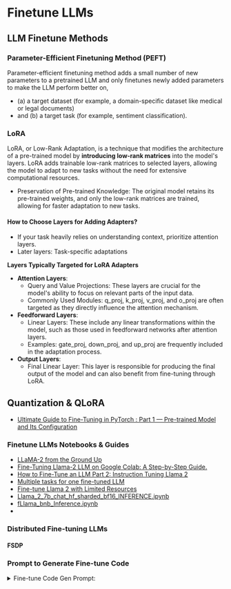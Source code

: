 # Finetune LLMs

## LLM Finetune Methods

### Parameter-Efficient Finetuning Method (PEFT)

Parameter-efficient finetuning method adds a small number of new parameters to a pretrained LLM and only finetunes newly added parameters to make the LLM perform better on,
- (a) a target dataset (for example, a domain-specific dataset like medical or legal documents)
- and (b) a target task (for example, sentiment classification).

### LoRA

LoRA, or Low-Rank Adaptation, is a technique that modifies the architecture of a pre-trained model by **introducing low-rank matrices** into the model's layers. LoRA adds trainable low-rank matrices to selected layers, allowing the model to adapt to new tasks without the need for extensive computational resources.

- Preservation of Pre-trained Knowledge: The original model retains its pre-trained weights, and only the low-rank matrices are trained, allowing for faster adaptation to new tasks.

#### How to Choose Layers for Adding Adapters?

 - If your task heavily relies on understanding context, prioritize attention layers.
 - Later layers: Task-specific adaptations

**Layers Typically Targeted for LoRA Adapters**

- **Attention Layers**:
  - Query and Value Projections: These layers are crucial for the model's ability to focus on relevant parts of the input data.
  - Commonly Used Modules: q_proj, k_proj, v_proj, and o_proj are often targeted as they directly influence the attention mechanism.
- **Feedforward Layers**:
  - Linear Layers: These include any linear transformations within the model, such as those used in feedforward networks after attention layers.
  - Examples: gate_proj, down_proj, and up_proj are frequently included in the adaptation process.
- **Output Layers**:
  - Final Linear Layer: This layer is responsible for producing the final output of the model and can also benefit from fine-tuning through LoRA.

## Quantization & QLoRA

- [Ultimate Guide to Fine-Tuning in PyTorch : Part 1 — Pre-trained Model and Its Configuration](https://rumn.medium.com/part-1-ultimate-guide-to-fine-tuning-in-pytorch-pre-trained-model-and-its-configuration-8990194b71e)

### Finetune LLMs Notebooks & Guides

- [LLaMA-2 from the Ground Up](https://cameronrwolfe.substack.com/p/llama-2-from-the-ground-up)
- [Fine-Tuning Llama-2 LLM on Google Colab: A Step-by-Step Guide.](https://medium.com/@csakash03/fine-tuning-llama-2-llm-on-google-colab-a-step-by-step-guide-cf7bb367e790)
- [How to Fine-Tune an LLM Part 2: Instruction Tuning Llama 2](https://wandb.ai/capecape/alpaca_ft/reports/How-to-Fine-Tune-an-LLM-Part-2-Instruction-Tuning-Llama-2--Vmlldzo1NjY0MjE1)
- [Multiple tasks for one fine-tuned LLM](https://discuss.huggingface.co/t/multiple-tasks-for-one-fine-tuned-llm/31262/3)
- [Fine-tune Llama 2 with Limited Resources](https://www.union.ai/blog-post/fine-tune-llama-2-with-limited-resources)
- [Llama_2_7b_chat_hf_sharded_bf16_INFERENCE.ipynb](https://colab.research.google.com/drive/1zxwaTSvd6PSHbtyaoa7tfedAS31j_N6m)
- [fLlama_bnb_Inference.ipynb](https://colab.research.google.com/drive/1Ow5cQ0JNv-vXsT-apCceH6Na3b4L7JyW?usp=sharing#scrollTo=tMmDSVVaIfPF)
- []()

### Distributed Fine-tuning LLMs

#### FSDP

### Prompt to Generate Fine-tune Code

<details>

<summary>Fine-tune Code Gen Prompt:</summary>

### Prompt

Ignore previous instructions. Now your role is an AI and ML engineer, your job is to generate code for following use case,
Use Case:
Finetune an open-source large language models (LLMs) such as latest Llama 3.2 chat model for multi tasks such as Classification, Chatbot, Question Answering, Multi-choice question and answering and more.

Below are few finetuning guidelines,
1. Use HuggingFace libraries for finetuning LLM.
2. The foundation LLM model and datasets should be downloaded from Huggingface, sometimes downloading models require Huggingface login and providing consent.
3. Employ finetuning techniques such as PEFT, QLORA and/or any modern techniques that you aware off.
4. Use wandb.ai weights and bias tool for reporting progress and metrics
5. Finetune model for 2 epochs, use learning rate scheduler
6. Split data into training and validation set with 80% used for training and rest for validation. Validate finetuned model with validation dataset.
7. Save & upload finetuned model to Huggingface
8. Use FSDP (Fully Sharded Data Parallel) to fine tune model. Assume that there are 3 machine or nodes and each having 4 A100 GPUs. The code should support distributed training across multiple nodes and GPUs.
9. To stop retrain again due to crashes, do frequent check pointing.
10. Use model optimization techniques such as torch.compile, mixed precision or relevant techniques
11. To improve training speed include techniques such as flash attention, KV cache, grouped attention, sliding attention. Choose whichever is best for the model.
12. Apply DPO technique for finetuning.
13. Finetune is planned to be executed on GPU renting services such as runpod.ai. Generate code that can be executed on such GPU renting services.
14. Compute evalution metrics such as GLUE, BLEU, Perpelixity relvant to task and dataset and capture them through wandb.ai
15. Generate code as python project, separate behaviors into different modules so that it can be parameterized and packaged.

The model should be finetuned using below mentioned finetune datasets. 

Finetune Huggingface Datasets:

1A) Dataset Name: infinite-dataset-hub/TextClaimsDataset
1B) Description: The 'TextClaimsDataset' is a curated collection of insurance claim descriptions where each text snippet is labeled according to its relevance to actual insurance claims. The dataset aims to assist machine learning practitioners in training models to classify texts as either 'Claim' or 'Not a Claim'. This classification can be pivotal for fraud detection systems in the insurance industry, helping to identify potential fraudulent claims from legitimate ones.
1C) Supported Tasks: Classification

2A) Dataset Name: PolyAI/banking77
2B) Dataset composed of online banking queries annotated with their corresponding intents. BANKING77 dataset provides a very fine-grained set of intents in a banking domain. It comprises 13,083 customer service queries labeled with 77 intents. It focuses on fine-grained single-domain intent detection.
2C) Supported Tasks: Intent classification, intent detection

3A) tau/commonsense_qa
3B) CommonsenseQA is a new multiple-choice question answering dataset that requires different types of commonsense knowledge to predict the correct answers . It contains 12,102 questions with one correct answer and four distractor answers. The dataset is provided in two major training/validation/testing set splits: "Random split" which is the main evaluation split, and "Question token split"
3C) Supported Tasks: multiple-choice question answering

</details>
